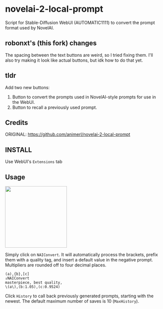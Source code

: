 # novelai-2-local-prompt
Script for Stable-Diffusion WebUI (AUTOMATIC1111) to convert the prompt format used by NovelAI.  

## robonxt's (this fork) changes
The spacing between the text buttons are weird, so I tried fixing them. I'll also try making it look like actual buttons, but idk how to do that yet.

## tldr
Add two new buttons:
1. Button to convert the prompts used in NovelAI-style prompts for use in the WebUI.  
2. Button to recall a previously used prompt.  

## Credits

ORIGINAL: https://github.com/animerl/novelai-2-local-prompt

## INSTALL
Use WebUI's `Extensions` tab  
## Usage
<img width="201" src="https://user-images.githubusercontent.com/113022648/197382468-65f4a96d-48af-4890-8fcf-0ec7c3b9ec3a.png">

Simply click on `NAIConvert`.
It will automatically process the brackets, prefix them with a quality tag, and insert a default value in the negative prompt.
Multipliers are rounded off to four decimal places.

```
(a),{b},[c]
↓NAIConvert
masterpiece, best quality,
\(a\),(b:1.05),(c:0.9524)
```
Click `History` to call back previously generated prompts, starting with the newest. The default maximum number of saves is 10 (`MaxHistory`).
